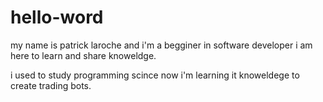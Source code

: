 # hello-word
my name is patrick laroche and i'm a begginer in software developer i am here to learn and share knoweldge. 

i used to study programming scince now i'm learning it knoweldege to create trading bots.
